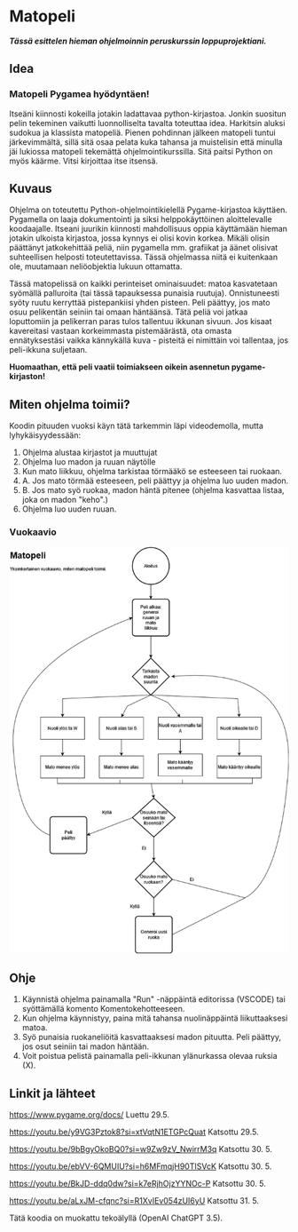 # Matopeli

***Tässä esittelen hieman ohjelmoinnin peruskurssin loppuprojektiani.***

## Idea

### Matopeli Pygamea hyödyntäen!

Itseäni kiinnosti kokeilla jotakin ladattavaa python-kirjastoa. Jonkin suositun pelin tekeminen vaikutti luonnolliselta tavalta toteuttaa idea. 
Harkitsin aluksi sudokua ja klassista matopeliä. Pienen pohdinnan jälkeen matopeli tuntui järkevimmältä, sillä sitä osaa pelata kuka tahansa ja muistelisin että minulla jäi lukiossa matopeli tekemättä ohjelmointikurssilla.
Sitä paitsi Python on myös käärme. Vitsi kirjoittaa itse itsensä.

## Kuvaus

Ohjelma on toteutettu Python-ohjelmointikielellä Pygame-kirjastoa käyttäen. Pygamella on laaja dokumentointi ja siksi helppokäyttöinen aloittelevalle koodaajalle. Itseani juurikin kiinnosti mahdollisuus oppia
käyttämään hieman jotakin ulkoista kirjastoa, jossa kynnys ei olisi kovin korkea. Mikäli olisin päättänyt jatkokehittää peliä, niin pygamella mm. grafiikat ja äänet olisivat suhteellisen helposti toteutettavissa. Tässä ohjelmassa niitä ei kuitenkaan ole, muutamaan neliöobjektia lukuun ottamatta.

Tässä matopelissä on kaikki perinteiset ominaisuudet: matoa kasvatetaan syömällä palluroita (tai tässä tapauksessa punaisia ruutuja). Onnistuneesti syöty ruutu kerryttää pistepankiisi yhden pisteen. 
Peli päättyy, jos mato osuu pelikentän seiniin tai omaan häntäänsä. Tätä peliä voi jatkaa loputtomiin ja pelikerran paras tulos tallentuu ikkunan sivuun. Jos kisaat kavereitasi vastaan korkeimmasta pistemäärästä, ota omasta ennätyksestäsi vaikka kännykällä kuva - pisteitä ei nimittäin voi tallentaa, jos peli-ikkuna suljetaan.

**Huomaathan, että peli vaatii toimiakseen oikein asennetun pygame-kirjaston!**

## Miten ohjelma toimii?

Koodin pituuden vuoksi käyn tätä tarkemmin läpi videodemolla, mutta lyhykäisyydessään:

1. Ohjelma alustaa kirjastot ja muuttujat
2. Ohjelma luo madon ja ruuan näytölle
3. Kun mato liikkuu, ohjelma tarkistaa törmääkö se esteeseen tai ruokaan.
4. A. Jos mato törmää esteeseen, peli päättyy ja ohjelma luo uuden madon.
4. B. Jos mato syö ruokaa, madon häntä pitenee (ohjelma kasvattaa listaa, joka on madon "keho".)
5. Ohjelma luo uuden ruuan.


### Vuokaavio

![Vuokaavio](https://github.com/kaurih/python_ohjelmointiprojekti/blob/main/matopeli.png?raw=true)



## Ohje

1. Käynnistä ohjelma painamalla "Run" -näppäintä editorissa (VSCODE) tai syöttämällä komento Komentokehotteeseen.
2. Kun ohjelma käynnistyy, paina mitä tahansa nuolinäppäintä liikuttaaksesi matoa.
3. Syö punaisia ruokaneliöitä kasvattaaksesi madon pituutta. Peli päättyy, jos osut seiniin tai madon häntään.
4. Voit poistua pelistä painamalla peli-ikkunan ylänurkassa olevaa ruksia (X).

## Linkit ja lähteet

https://www.pygame.org/docs/ Luettu 29.5.

https://youtu.be/y9VG3Pztok8?si=xtVqtN1ETGPcQuat Katsottu 29.5.

https://youtu.be/9bBgyOkoBQ0?si=w9Zw9zV_NwirrM3q Katsottu 30. 5.

https://youtu.be/ebVV-6QMUIU?si=h6MFmqjH90TISVcK Katsottu 30. 5.

https://youtu.be/BkJD-ddq0dw?si=k7eRjhOjzYYNOc-P Katsottu 30. 5.

https://youtu.be/aLxJM-cfqnc?si=R1XvIEv054zUI6yU Katsottu 31. 5.


Tätä koodia on muokattu tekoälyllä (OpenAI ChatGPT 3.5).